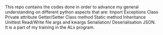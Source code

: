 This repo contains the codes done in order to advance my general understanding on different python aspects that are:
Import
Exceptions
Class
Private attribute
Getter/Setter
Class method
Static method
Inheritance
Unittest
Read/Write file
args and kwargs
Serialiation/ Deserialisation
JSON.
It is a part of my training in the ALx program.
